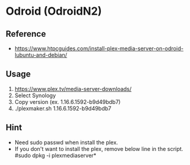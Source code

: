 # Odroid (OdroidN2)

## Reference
- https://www.htpcguides.com/install-plex-media-server-on-odroid-lubuntu-and-debian/

## Usage
1. https://www.plex.tv/media-server-downloads/
2. Select Synology
3. Copy version (ex. 1.16.6.1592-b9d49bdb7)
4. ./plexmaker.sh 1.16.6.1592-b9d49bdb7

## Hint
- Need sudo passwd when install the plex.
- If you don't want to install the plex, remove below line in the script.
  #sudo dpkg -i plexmediaserver*
